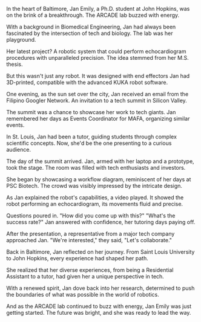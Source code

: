 In the heart of Baltimore, Jan Emily, a Ph.D. student at John Hopkins, was on the brink of a breakthrough. The ARCADE lab buzzed with energy.

With a background in Biomedical Engineering, Jan had always been fascinated by the intersection of tech and biology. The lab was her playground.

Her latest project? A robotic system that could perform echocardiogram procedures with unparalleled precision. The idea stemmed from her M.S. thesis.

But this wasn't just any robot. It was designed with end effectors Jan had 3D-printed, compatible with the advanced KUKA robot software.

One evening, as the sun set over the city, Jan received an email from the Filipino Googler Network. An invitation to a tech summit in Silicon Valley.

The summit was a chance to showcase her work to tech giants. Jan remembered her days as Events Coordinator for MAFA, organizing similar events.

In St. Louis, Jan had been a tutor, guiding students through complex scientific concepts. Now, she'd be the one presenting to a curious audience.

The day of the summit arrived. Jan, armed with her laptop and a prototype, took the stage. The room was filled with tech enthusiasts and investors.

She began by showcasing a workflow diagram, reminiscent of her days at PSC Biotech. The crowd was visibly impressed by the intricate design.

As Jan explained the robot's capabilities, a video played. It showed the robot performing an echocardiogram, its movements fluid and precise.

Questions poured in. "How did you come up with this?" "What's the success rate?" Jan answered with confidence, her tutoring days paying off.

After the presentation, a representative from a major tech company approached Jan. "We're interested," they said, "Let's collaborate."

Back in Baltimore, Jan reflected on her journey. From Saint Louis University to John Hopkins, every experience had shaped her path.

She realized that her diverse experiences, from being a Residential Assistant to a tutor, had given her a unique perspective in tech.

With a renewed spirit, Jan dove back into her research, determined to push the boundaries of what was possible in the world of robotics.

And as the ARCADE lab continued to buzz with energy, Jan Emily was just getting started. The future was bright, and she was ready to lead the way.
